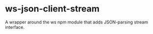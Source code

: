 ws-json-client-stream
==========================

A wrapper around the ws npm module that adds JSON-parsing stream interface.
